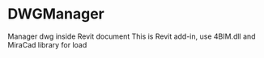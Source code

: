 # DWGManager
Manager dwg inside Revit document
This is Revit add-in, use 4BIM.dll and MiraCad library for load
